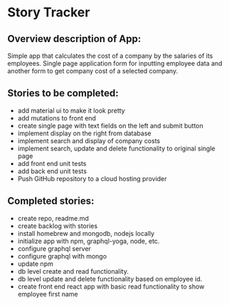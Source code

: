 # Story Tracker

## Overview description of App:
Simple app that calculates the cost of a company by the salaries of its employees. Single page application form for inputting employee data and another form to get company cost of a selected company.

## Stories to be completed:
* add material ui to make it look pretty
* add mutations to front end
* create single page with text fields on the left and submit button
* implement display on the right from database 
* implement search and display of company costs
* implement search, update and delete functionality to original single page
* add front end unit tests
* add back end unit tests
* Push GitHub repository to a cloud hosting provider

## Completed stories:
* create repo, readme.md
* create backlog with stories
* install homebrew and mongodb, nodejs locally
* initialize app with npm, graphql-yoga, node, etc.
* configure graphql server
* configure graphql with mongo
* update npm
* db level create and read functionality.
* db level update and delete functionality based on employee id.
* create front end react app with basic read functionality to show employee first name

